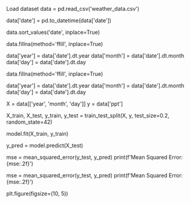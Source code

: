 Load dataset
data = pd.read_csv('weather_data.csv')
 
data['date'] = pd.to_datetime(data['date'])

data.sort_values('date', inplace=True)
 
data.fillna(method='ffill', inplace=True)
 
data['year'] = data['date'].dt.year
data['month'] = data['date'].dt.month
data['day'] = data['date'].dt.day
 
data.fillna(method='ffill', inplace=True)

data['year'] = data['date'].dt.year
data['month'] = data['date'].dt.month
data['day'] = data['date'].dt.day
 
X = data[['year', 'month', 'day']]
y = data['ppt']
 
X_train, X_test, y_train, y_test = train_test_split(X, y, test_size=0.2, random_state=42)
 
model.fit(X_train, y_train)
 
y_pred = model.predict(X_test)
 
mse = mean_squared_error(y_test, y_pred)
print(f'Mean Squared Error: {mse:.2f}')
 
mse = mean_squared_error(y_test, y_pred)
print(f'Mean Squared Error: {mse:.2f}')
 
plt.figure(figsize=(10, 5))
